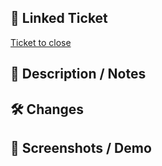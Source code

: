 <!--
TODO for PR Author:
- Would your work benefit from unit tests?
- Have you formatted your files using Prettier/ESLint?
- Delete any irrelevant sections below before opening the pull request
-->

## 🎫 Linked Ticket

<!-- Link to the JIRA ticket to track this work -->

[Ticket to close](link-to-ticket)

## 💬 Description / Notes

<!-- Briefly describe the background of the issue -->
<!-- If you feel the original ticket lacks important details, this would be the place to share them -->

## 🛠 Changes

<!-- List your code changes made to implement the solution -->

## 📸 Screenshots / Demo

<!-- ### Before -->

<!-- ### After -->
